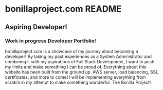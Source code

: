 #  bonillaproject.com README

##  Aspiring Developer!

###  Work in progress Developer Portfolio!

bonillaproject.com is a showcase of my journey about becoming a developer!
By taking my past experiences as a System Administrator and combining it with my aspirations of Full Stack Development, I want to push my limits and make something I can be proud of.
Everything about this website has been built from the ground up.  AWS server, load balancing, SSL certificates, and more to come!  I will be implementing everything from scratch in my attempt to make something wonderful.  The Bonilla Project!

